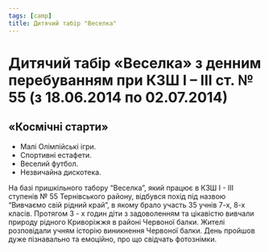 ```yaml
---
tags: [camp]
title: Дитячий табір "Веселка"
---
```


# Дитячий табір «Веселка» з денним перебуванням при КЗШ І – ІІІ ст. № 55 (з 18.06.2014 по 02.07.2014)

## «Космічні старти»

- Малі Олімпійські ігри.
- Спортивні естафети.
- Веселий футбол.
- Незвичайна дискотека.

На базі пришкільного табору “Веселка”, який працює в КЗШ І - ІІІ ступенів № 55 Тернівського району, відбувся похід під назвою “Вивчаємо свій рідний край”, в якому брало участь 35 учнів 7-х, 8-х класів. Протягом 3 - х годин діти з задоволенням та цікавістю вивчали природу рідного Криворіжжя в районі Червоної балки. Жителі розповідали учням історію виникнення Червоної балки. День пройшов дуже пізнавально та емоційно, про що свідчать фотознімки.

<slideshow id="72157649213506431"></slideshow>
